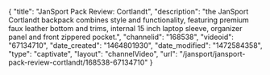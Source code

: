 {
    "title": "JanSport Pack Review: Cortlandt",
    "description": "the JanSport Cortlandt backpack combines style and functionality, featuring premium faux leather bottom and trims, internal 15 inch laptop sleeve, organizer panel and front zippered pocket.",
    "channelid": "168538",
    "videoid": "67134710",
    "date_created": "1464801930",
    "date_modified": "1472584358",
    "type": "captivate",
    "layout": "channelVideo",
    "url": "\/jansport\/jansport-pack-review-cortlandt\/168538-67134710"
}